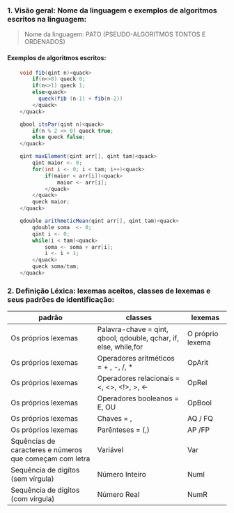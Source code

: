### 1. Visão geral: Nome da linguagem e exemplos de algoritmos escritos na linguagem:
> Nome da linguagem: PATO (PSEUDO-ALGORITMOS TONTOS E ORDENADOS)

#### Exemplos de algoritmos escritos:
```java
    void fib(qint n)<quack>
        if(n<>0) queck 0;
        if(n<>1) queck 1;
        else<quack>
          queck(fib (n-1) + fib(n-2))  
        </quack>
    </quack>
```

```java
    qbool itsPar(qint n)<quack>
        if(n % 2 <> 0) queck true;
        else queck false;
    </quack>
```

```java
    qint maxElement(qint arr[], qint tam)<quack>
        qint maior <- 0;
        for(int i <- 0; i < tam; i++)<quack>
            if(maior < arr[i])<quack>
                maior <- arr[i];
            </quack>
        </quack>
        queck maior;
    </quack>
```

```java
    qdouble arithmeticMean(qint arr[], qint tam)<quack>
        qdouble soma  <- 0;
        qint i <- 0;
        while(i < tam)<quack> 
            soma <- soma + arr[i];
            i <- i + 1;
        </quack>
        queck soma/tam;
    </quack>
```

### 2. Definição Léxica: lexemas aceitos, classes de lexemas e seus padrões de identificação:

| padrão                                                  | classes                                                          | lexemas          |
|---------------------------------------------------------|------------------------------------------------------------------|------------------|
| Os próprios lexemas                                     | Palavra-chave = qint, qbool, qdouble, qchar, if, else, while,for | O próprio lexema |
| Os próprios lexemas                                     | Operadores aritméticos = + , -, /, *                             | OpArit           |
| Os próprios lexemas                                     | Operadores relacionais =  <, <>, <!>, >, <-                      | OpRel            |
| Os próprios lexemas                                     | Operadores booleanos =  E, OU                                    | OpBool           |
| Os próprios lexemas                                     | Chaves = <quack>, </quack>                                       | AQ / FQ          |
| Os próprios lexemas                                     | Parênteses = (,)                                                 | AP /FP           | 
| Squências de caracteres e números que começam com letra | Variável                                                         | Var              | 
| Sequência de digítos (sem vírgula)                      | Número Inteiro                                                   | NumI             |
| Sequência de digitos (com vírgula)                      | Número Real                                                      | NumR             |                
 
